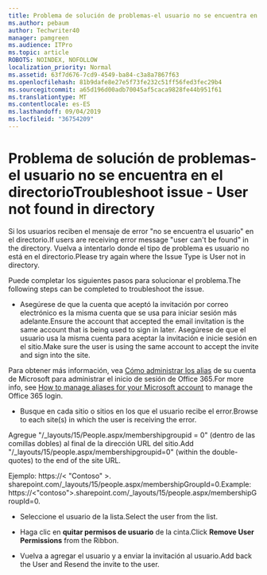 ```yaml
---
title: Problema de solución de problemas-el usuario no se encuentra en el directorio
ms.author: pebaum
author: Techwriter40
manager: pamgreen
ms.audience: ITPro
ms.topic: article
ROBOTS: NOINDEX, NOFOLLOW
localization_priority: Normal
ms.assetid: 63f7d676-7cd9-4549-ba84-c3a8a7867f63
ms.openlocfilehash: 81b9dafe8e27e5f73fe232c51ff56fed3fec29b4
ms.sourcegitcommit: a65d196d00adb70045af5caca9828fe44b951f61
ms.translationtype: MT
ms.contentlocale: es-ES
ms.lasthandoff: 09/04/2019
ms.locfileid: "36754209"
---
```

# <a name="troubleshoot-issue---user-not-found-in-directory"></a><span data-ttu-id="134e6-102">Problema de solución de problemas-el usuario no se encuentra en el directorio</span><span class="sxs-lookup"><span data-stu-id="134e6-102">Troubleshoot issue - User not found in directory</span></span>

<span data-ttu-id="134e6-103">Si los usuarios reciben el mensaje de error "no se encuentra el usuario" en el directorio.</span><span class="sxs-lookup"><span data-stu-id="134e6-103">If users are receiving error message "user can't be found" in the directory.</span></span> <span data-ttu-id="134e6-104">Vuelva a intentarlo donde el tipo de problema es usuario no está en el directorio.</span><span class="sxs-lookup"><span data-stu-id="134e6-104">Please try again where the Issue Type is User not in directory.</span></span>

<span data-ttu-id="134e6-105">Puede completar los siguientes pasos para solucionar el problema.</span><span class="sxs-lookup"><span data-stu-id="134e6-105">The following steps can be completed to troubleshoot the issue.</span></span>

- <span data-ttu-id="134e6-106">Asegúrese de que la cuenta que aceptó la invitación por correo electrónico es la misma cuenta que se usa para iniciar sesión más adelante.</span><span class="sxs-lookup"><span data-stu-id="134e6-106">Ensure the account that accepted the email invitation is the same account that is being used to sign in later.</span></span> <span data-ttu-id="134e6-107">Asegúrese de que el usuario usa la misma cuenta para aceptar la invitación e inicie sesión en el sitio.</span><span class="sxs-lookup"><span data-stu-id="134e6-107">Make sure the user is using the same account to accept the invite and sign into the site.</span></span> 

<span data-ttu-id="134e6-108">Para obtener más información, vea [Cómo administrar los alias</a> de su cuenta de Microsoft para administrar el inicio de sesión de Office 365](https://support.microsoft.com/help/12407/microsoft-account-how-to-manage-aliases).</span><span class="sxs-lookup"><span data-stu-id="134e6-108">For more info, see [How to manage aliases for your Microsoft account</a> to manage the Office 365 login](https://support.microsoft.com/help/12407/microsoft-account-how-to-manage-aliases).</span></span> 

- <span data-ttu-id="134e6-109">Busque en cada sitio o sitios en los que el usuario recibe el error.</span><span class="sxs-lookup"><span data-stu-id="134e6-109">Browse to each site(s) in which the user is receiving the error.</span></span> 

<span data-ttu-id="134e6-110">Agregue "/_layouts/15/People.aspx/membershipgroupid = 0" (dentro de las comillas dobles) al final de la dirección URL del sitio.</span><span class="sxs-lookup"><span data-stu-id="134e6-110">Add "/_layouts/15/people.aspx/membershipgroupid=0" (within the double-quotes) to the end of the site URL.</span></span> 

<span data-ttu-id="134e6-111">Ejemplo: https://< "Contoso" >. sharepoint.com/_layouts/15/people.aspx/membershipGroupId=0.</span><span class="sxs-lookup"><span data-stu-id="134e6-111">Example: https://<"contoso">.sharepoint.com/_layouts/15/people.aspx/membershipGroupId=0.</span></span>

- <span data-ttu-id="134e6-112">Seleccione el usuario de la lista.</span><span class="sxs-lookup"><span data-stu-id="134e6-112">Select the user from the list.</span></span>

- <span data-ttu-id="134e6-113">Haga clic en **quitar permisos de usuario** de la cinta.</span><span class="sxs-lookup"><span data-stu-id="134e6-113">Click **Remove User Permissions** from the Ribbon.</span></span> 
-  <span data-ttu-id="134e6-114">Vuelva a agregar el usuario y a enviar la invitación al usuario.</span><span class="sxs-lookup"><span data-stu-id="134e6-114">Add back the User and Resend the invite to the user.</span></span>

